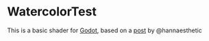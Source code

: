 # WatercolorTest
This is a basic shader for [Godot](https://godotengine.org/), based on a [post](https://twitter.com/hannaesthetic/status/1288887531120074753) by @hannaesthetic
